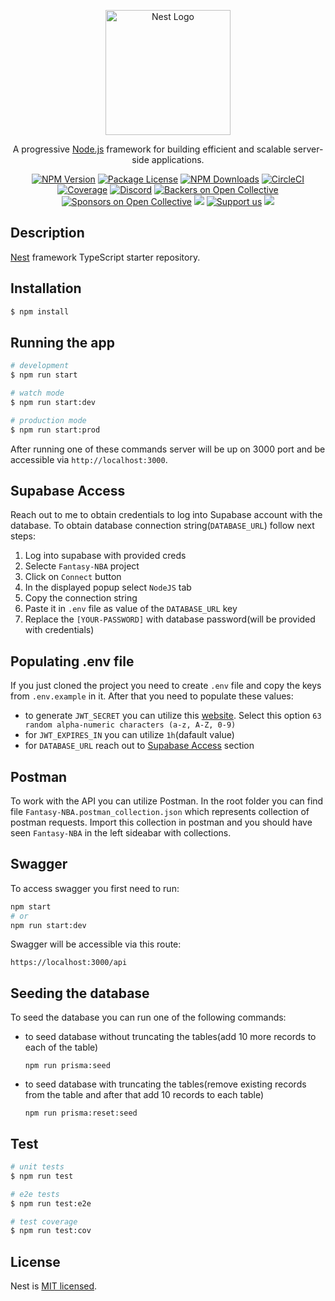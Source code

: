 <p align="center">
  <a href="http://nestjs.com/" target="blank"><img src="https://nestjs.com/img/logo-small.svg" width="200" alt="Nest Logo" /></a>
</p>

[circleci-image]: https://img.shields.io/circleci/build/github/nestjs/nest/master?token=abc123def456
[circleci-url]: https://circleci.com/gh/nestjs/nest

  <p align="center">A progressive <a href="http://nodejs.org" target="_blank">Node.js</a> framework for building efficient and scalable server-side applications.</p>
    <p align="center">
<a href="https://www.npmjs.com/~nestjscore" target="_blank"><img src="https://img.shields.io/npm/v/@nestjs/core.svg" alt="NPM Version" /></a>
<a href="https://www.npmjs.com/~nestjscore" target="_blank"><img src="https://img.shields.io/npm/l/@nestjs/core.svg" alt="Package License" /></a>
<a href="https://www.npmjs.com/~nestjscore" target="_blank"><img src="https://img.shields.io/npm/dm/@nestjs/common.svg" alt="NPM Downloads" /></a>
<a href="https://circleci.com/gh/nestjs/nest" target="_blank"><img src="https://img.shields.io/circleci/build/github/nestjs/nest/master" alt="CircleCI" /></a>
<a href="https://coveralls.io/github/nestjs/nest?branch=master" target="_blank"><img src="https://coveralls.io/repos/github/nestjs/nest/badge.svg?branch=master#9" alt="Coverage" /></a>
<a href="https://discord.gg/G7Qnnhy" target="_blank"><img src="https://img.shields.io/badge/discord-online-brightgreen.svg" alt="Discord"/></a>
<a href="https://opencollective.com/nest#backer" target="_blank"><img src="https://opencollective.com/nest/backers/badge.svg" alt="Backers on Open Collective" /></a>
<a href="https://opencollective.com/nest#sponsor" target="_blank"><img src="https://opencollective.com/nest/sponsors/badge.svg" alt="Sponsors on Open Collective" /></a>
  <a href="https://paypal.me/kamilmysliwiec" target="_blank"><img src="https://img.shields.io/badge/Donate-PayPal-ff3f59.svg"/></a>
    <a href="https://opencollective.com/nest#sponsor"  target="_blank"><img src="https://img.shields.io/badge/Support%20us-Open%20Collective-41B883.svg" alt="Support us"></a>
  <a href="https://twitter.com/nestframework" target="_blank"><img src="https://img.shields.io/twitter/follow/nestframework.svg?style=social&label=Follow"></a>
</p>
  <!--[![Backers on Open Collective](https://opencollective.com/nest/backers/badge.svg)](https://opencollective.com/nest#backer)
  [![Sponsors on Open Collective](https://opencollective.com/nest/sponsors/badge.svg)](https://opencollective.com/nest#sponsor)-->

## Description

[Nest](https://github.com/nestjs/nest) framework TypeScript starter repository.

## Installation

```bash
$ npm install
```

## Running the app

```bash
# development
$ npm run start

# watch mode
$ npm run start:dev

# production mode
$ npm run start:prod
```

After running one of these commands server will be up on 3000 port and be accessible via `http://localhost:3000`.

## Supabase Access
Reach out to me to obtain credentials to log into Supabase account with the database. To obtain database connection string(`DATABASE_URL`) follow next steps:
1. Log into supabase with provided creds
2. Selecte `Fantasy-NBA` project
3. Click on `Connect` button
4. In the displayed popup select `NodeJS` tab
5. Copy the connection string
6. Paste it in `.env` file as value of the `DATABASE_URL` key
7. Replace the `[YOUR-PASSWORD]` with database password(will be provided with credentials)

## Populating .env file
If you just cloned the project you need to create `.env` file and copy the keys from `.env.example` in it. After that you need to populate these values:

- to generate `JWT_SECRET` you can utilize this [website](https://www.grc.com/passwords.htm). Select this option `63 random alpha-numeric characters (a-z, A-Z, 0-9)`
- for `JWT_EXPIRES_IN` you can utilize `1h`(dafault value)
- for `DATABASE_URL` reach out to [Supabase Access](#supabase-access) section

## Postman
To work with the API you can utilize Postman. In the root folder you can find file `Fantasy-NBA.postman_collection.json` which represents collection of postman requests. Import this collection in postman and you should have seen `Fantasy-NBA` in the left sideabar with collections.


## Swagger
To access swagger you first need to run:
```bash
npm start
# or
npm run start:dev 
```

Swagger will be accessible via this route:

`https://localhost:3000/api`

## Seeding the database
To seed the database you can run one of the following commands:

- to seed database without truncating the tables(add 10 more records to each of the table)

  `npm run prisma:seed`

- to seed database with truncating the tables(remove existing records from the table and after that add 10 records to each table)
  
  `npm run prisma:reset:seed`


## Test

```bash
# unit tests
$ npm run test

# e2e tests
$ npm run test:e2e

# test coverage
$ npm run test:cov
```

## License

Nest is [MIT licensed](LICENSE).
